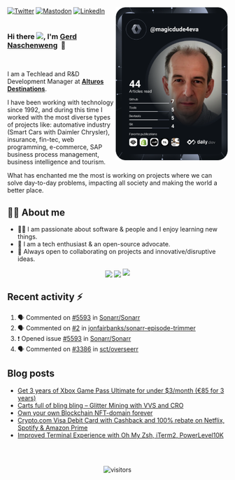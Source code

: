 <div align="left">
  <a rel="me" href="https://twitter.com/gerdnaschenweng">
    <img src="https://img.shields.io/twitter/follow/gerdnaschenweng?label=Twitter&logo=twitter&style=flat-square&color=1da1f2&logoColor=ffffff" alt="Twitter"/></a>
  <a rel="me" href="https://mastodon.cloud/@gerdnaschenweng">
    <img src="https://img.shields.io/mastodon/follow/109410730185529674?domain=https%3A%2F%2Fmastodon.cloud&label=Mastodon&logo=mastodon&style=flat-square&color=1da1f2&logoColor=ffffff" alt="Mastodon"/></a>
  <a rel="me" href="https://www.linkedin.com/in/gerdnaschenweng/">
    <img src="https://img.shields.io/static/v1?logo=linkedin&style=flat-square&color=0072b1&label=LinkedIn&message=%E2%98%86" alt="LinkedIn"/></a>  

  <a rel="me" href="https://app.daily.dev/magicdude4eva" target="_blank">
    <img
      width="256" align="right"
      alt="Gerd Naschenweng's Dev Card"
      src="https://github.com/magicdude4eva/magicdude4eva/blob/main/devcard.svg"
    />
  </a>
</div>

<br />

### Hi there <img src="https://github.com/TheDudeThatCode/TheDudeThatCode/blob/master/Assets/Hi.gif" width="29px">, I'm [Gerd Naschenweng](https://www.linkedin.com/in/gerdnaschenweng/)&nbsp;&nbsp;🚀
<br />

I am a Techlead and R&D Development Manager at <strong>[Alturos Destinations](https://www.alturos.com/)</strong>.

I have been working with technology since 1992, and during this time I worked with the most diverse types of projects like: automative industry (Smart Cars with Daimler Chrysler), insurance, fin-tec, web programming, e-commerce, SAP business process management, business intelligence and tourism.

What has enchanted me the most is working on projects where we can solve day-to-day problems, impacting all society and making the world a better place.
<br />

## 👩‍💻 About me
- 👨‍💻 I am passionate about software & people and I enjoy learning new things.
- 🤔 I am a tech enthusiast & an open-source advocate.
- 🔭 Always open to collaborating on projects and innovative/disruptive ideas. 

<p align="center">
  <img height="50%" align="center"  width="auto" src ="https://github-readme-stats.vercel.app/api?username=magicdude4eva&show_icons=true&count_private=true&theme=darcula&hide_border=true&bg_color=00000000">
  <img height="50%" align="center"  width="auto" src ="https://github-readme-stats.vercel.app/api/top-langs/?username=magicdude4eva&layout=compact&hide_border=true&theme=darcula&bg_color=00000000&langs_count=8">
  <img src ="https://github-readme-streak-stats.herokuapp.com?user=magicdude4eva&theme=darcula&hide_border=true&background=FFFFFF00">
</p>

## Recent activity :zap:
<!--START_SECTION:activity-->
1. 🗣 Commented on [#5593](https://github.com/Sonarr/Sonarr/issues/5593) in [Sonarr/Sonarr](https://github.com/Sonarr/Sonarr)
2. 🗣 Commented on [#2](https://github.com/jonfairbanks/sonarr-episode-trimmer/issues/2) in [jonfairbanks/sonarr-episode-trimmer](https://github.com/jonfairbanks/sonarr-episode-trimmer)
3. ❗ Opened issue [#5593](https://github.com/Sonarr/Sonarr/issues/5593) in [Sonarr/Sonarr](https://github.com/Sonarr/Sonarr)
4. 🗣 Commented on [#3386](https://github.com/sct/overseerr/issues/3386) in [sct/overseerr](https://github.com/sct/overseerr)
<!--END_SECTION:activity-->

## Blog posts
<!-- BLOG-POST-LIST:START -->
- [Get 3 years of Xbox Game Pass Ultimate for under $3/month &lpar;€85 for 3 years&rpar;](https://www.naschenweng.info/2021/12/20/get-3-years-of-xbox-game-pass-ultimate-for-under-3-month-e85-for-3-years/)
- [Carts full of bling bling – Glitter Mining with VVS and CRO](https://www.naschenweng.info/2021/11/28/carts-full-of-bling-bling-glitter-mining-with-vvs-and-cro/)
- [Own your own Blockchain NFT-domain forever](https://www.naschenweng.info/2021/11/15/owning-your-own-block-chain-nft-domain-forever/)
- [Crypto.com Visa Debit Card with Cashback and 100% rebate on Netflix, Spotify &amp; Amazon Prime](https://www.naschenweng.info/2021/11/10/crypto_com_visa_debit_card_supercharger/)
- [Improved Terminal Experience with Oh My Zsh, iTerm2, PowerLevel10K](https://www.naschenweng.info/2021/01/05/improved-terminal-experience-with-oh-my-zsh-iterm2-powerlevel10k/)
<!-- BLOG-POST-LIST:END -->

  
<br /><br /> 

<div align="center">

![visitors](https://visitor-badge.laobi.icu/badge?page_id=magicdude4eva.magicdude4eva)
</div>

<!--
**magicdude4eva/magicdude4eva** is a ✨ _special_ ✨ repository because its `README.md` (this file) appears on your GitHub profile.

Here are some ideas to get you started:

- 🔭 I’m currently working on ...
- 🌱 I’m currently learning ...
- 👯 I’m looking to collaborate on ...
- 🤔 I’m looking for help with ...
- 💬 Ask me about ...
- 📫 How to reach me: ...
- 😄 Pronouns: ...
- ⚡ Fun fact: ...
-->
